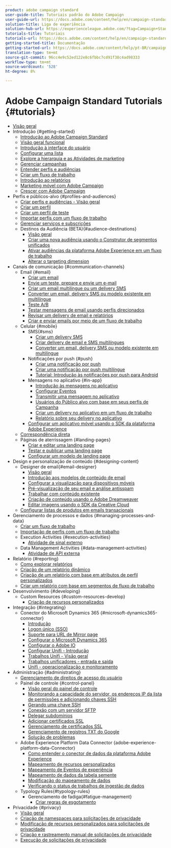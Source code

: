 ```yaml
---
product: adobe campaign standard
user-guide-title: Tutoriais padrão do Adobe Campaign
user-guide-url: https://docs.adobe.com/content/help/en/campaign-standard-learn/tutorials/overview.html
solution-title: Liga de experiência
solution-hub-url: https://experienceleague.adobe.com/?tag=Campaign+Standard#recommended/solutions/campaign
tutorials-title: Tutoriais
tutorials-url: https://docs.adobe.com/content/help/en/campaign-standard-learn/tutorials/overview.html
getting-started-title: Documentação
getting-started-url: https://docs.adobe.com/content/help/pt-BR/campaign-standard/using/campaign-standard-home.html
translation-type: tm+mt
source-git-commit: 96cc4e9c52ed122e8c6fbbc7cd91f38c4ad98333
workflow-type: tm+mt
source-wordcount: '528'
ht-degree: 8%

---
```



# Adobe Campaign Standard Tutorials {#tutorials}

+ [Visão geral](/help/overview.md)
+ Introdução {#getting-started}
   + [Introdução ao Adobe Campaign Standard](/help/getting-started/adobe-campaign-standard-introduction.md)
   + [Visão geral funcional](/help/getting-started/functional-overview.md)
   + [Introdução à interface do usuário](/help/getting-started/getting-started-with-the-ui.md)
   + [Configurar uma lista](/help/getting-started/configure-a-list.md)
   + [Explore a hierarquia e as Atividades de marketing](/help/getting-started/explore-hierarchy-and-marketing-activities.md)
   + [Gerenciar campanhas](/help/getting-started/managing-campaigns.md)
   + [Entender perfis e audiências](/help/getting-started/understanding-profiles-and-audiences.md)
   + [Criar um fluxo de trabalho](/help/managing-processes-and-data/create-workflow.md)
   + [Introdução ao relatórios](/help/getting-started/reporting-with-adobe-campaign-introduction.md)
   + [Marketing móvel com Adobe Campaign](/help/getting-started/mobile-marketing-with-adobe-campaign.md)
   + [Crescer com Adobe Campaign](/help/getting-started/growing-with-adobe-campaign.md)
+ Perfis e públicos-alvo {#profiles-and-audiences}
   + [Criar perfis e audiências - Visão geral](/help/profiles-and-audiences/creating-profiles-and-audiences.md)
   + [Criar um perfil](/help/profiles-and-audiences/creating-a-profile.md)
   + [Criar um perfil de teste](/help/profiles-and-audiences/test-profiles.md)
   + [Importar perfis com um fluxo de trabalho](/help/managing-processes-and-data/importing-profiles.md)
   + [Gerenciar serviços e subscrições](/help/managing-processes-and-data/services-and-subscriptions.md)
   + Destinos da Audiência (BETA){#audience-destinations}
      + [Visão geral](/help/profiles-and-audiences/audience-destinations/audience-destinations-overview.md)
      + [Criar uma nova audiência usando o Construtor de segmentos unificados](/help/profiles-and-audiences/audience-destinations/creating-audiences-using-segment-builder.md)
      + [Ativar audiências da plataforma Adobe Experience em um fluxo de trabalho](/help/profiles-and-audiences/audience-destinations/activating-aep-audiences.md)
      + [Alterar o targeting dimension](/help/profiles-and-audiences/audience-destinations/changing-targeting-dimension.md)
+ Canais de comunicação {#communication-channels}
   + Email {#email}
      + [Criar um email](/help/communication-channels/email/create-email-from-homepage.md)
      + [Envie um teste, prepare e envie um e-mail](/help/communication-channels/email/sending-test-preparing-sending-email.md)
      + [Criar um email multilíngue ou um delivery SMS](/help/communication-channels/create-multilingual-deliveries.md)
      + [Converter um email, delivery SMS ou modelo existente em multilíngue](/help/communication-channels/covert-into-multilingual-deliveries.md)
      + [Teste A/B](/help/communication-channels/email/a-b-testing.md)
      + [Testar mensagens de email usando perfis direcionados](/help/communication-channels/email/profile-substitution.md)
      + [Revisar um delivery de email e relatórios](/help/communication-channels/email/reviewing-personalized-email-delivery-and-reports.md)
      + [Criar e enviar emails por meio de um fluxo de trabalho](/help/communication-channels/email/create-and-send-emails-via-workflow.md)
   + Celular {#mobile}
      + SMS{#sms}
         + [Criar um delivery SMS](/help/communication-channels/mobile/sms/sms-delivery.md)
         + [Criar delivery de email e SMS multilíngues](/help/communication-channels/create-multilingual-deliveries.md)
         + [Converter um email, delivery SMS ou modelo existente em multilíngue](/help/communication-channels/covert-into-multilingual-deliveries.md)
      + Notificações por push {#push}
         + [Criar uma notificação por push](/help/communication-channels/mobile/push-notifications/creating-a-push-notification.md)
         + [Criar uma notificação por push multilíngue](/help/communication-channels/mobile/push-notifications/creating-multilingual-push-notifications.md)
         + [Tutorial: Introdução às notificações por push para Android](https://docs.adobe.com/content/help/en/campaign-standard-learn/getting-started-with-push-notifications-android/introduction.html)
      + Mensagens no aplicativo {#in-app}
         + [Introdução às mensagens no aplicativo](/help/communication-channels/mobile/in-app/in-app-message-overview.md)
         + [Configurar Eventos](/help/communication-channels/mobile/in-app/configure-events.md)
         + [Transmitir uma mensagem no aplicativo](/help/communication-channels/mobile/in-app/broadcast-in-app-message.md)
         + [Usuários do Público alvo com base em seus perfis de Campanha](/help/communication-channels/mobile/in-app/target-users-based-on-campaign-profile.md)
         + [Criar um delivery no aplicativo em um fluxo de trabalho](/help/communication-channels/mobile/in-app/in-app-activity.md)
         + [Relatório sobre seu delivery no aplicativo](/help/communication-channels/mobile/in-app/in-app-reporting.md)
      + [Configurar um aplicativo móvel usando o SDK da plataforma Adobe Experience](/help/communication-channels/mobile/configure-mobile-apps-using-aep-sdk.md)
   + [Correspondência direta](/help/communication-channels/direct-mail/directmail.md)
   + Páginas de aterrissagem {#landing-pages}
      + [Criar e editar uma landing page](/help/communication-channels/landing-pages/landing-page-create-and-edit.md)
      + [Testar e publicar uma landing page](/help/communication-channels/landing-pages/landing-page-test-and-publish.md)
      + [Configurar um modelo de landing page](/help/communication-channels/landing-pages/landing-page-configure-templates.md)
+ Design e personalização de conteúdo {#designing-content}
   + Designer de email{#email-designer}
      + [Visão geral](/help/designing-content/email-designer/email-designer-overview.md)
      + [Introdução aos modelos de conteúdo de email](/help/designing-content/email-designer/email-content-templates.md)
      + [Configurar a visualização para dispositivos móveis](/help/designing-content/email-designer/configure-the-mobile-view.md)
      + [Pré-visualização de seu email e análise antisspam](/help/designing-content/email-designer/preview-your-email.md)
      + [Trabalhar com conteúdo existente](/help/designing-content/email-designer/working-with-existing-content.md)
      + [Criação de conteúdo usando o Adobe Dreamweaver](/help/designing-content/email-designer/dreamweaver-integration.md)
      + [Editar imagens usando o SDK da Creative Cloud](/help/designing-content/email-designer/adobe-creative-cloud-sdk-integration.md)
   + [Configurar listas de produtos em emails transacionais](/help/designing-content/product-listings-in-transactional-email.md)
+ Gerenciamento de processos e dados {#managing-processes-and-data}
   + [Criar um fluxo de trabalho](/help/managing-processes-and-data/create-workflow.md)
   + [Importação de perfis com um fluxo de trabalho](/help/managing-processes-and-data/importing-profiles.md)
   + Execution Activities {#execution-activities}
      + [Atividade de sinal externo](/help/managing-processes-and-data/execution-activities/external-signal-activity.md)
   + Data Management Activities {#data-management-activities}
      + [Atividade de API externa](/help/managing-processes-and-data/data-management-activities/external-api-activity.md)
+ Relatório {#reporting}
   + [Como explorar relatórios](/help/getting-started/exploring-reports.md)
   + [Criação de um relatório dinâmico](/help/reporting/creating-a-dynamic-report.md)
   + [Criação de um relatório com base em atributos de perfil personalizados](/help/reporting/custom-profile-attributes-dynamic-reports.md)
   + [Criar um relatório com base em segmentos de fluxo de trabalho](/help/reporting/report-on-workflow-segments.md)
+ Desenvolvimento {#developing}
   + Custom Resources {#custom-resources-develop}
      + [Criação de recursos personalizados](/help/managing-processes-and-data/custom-resources/creating-custom-resources.md)
+ Integração {#integrating}
   + Conector do Microsoft Dynamics 365 {#microsoft-dynamics365-connector}
      + [Introdução](/help/integrating/microsoft-dynamics-365-connector/introduction.md)
      + [Logon único (SSO)](/help/integrating/microsoft-dynamics-365-connector/single-sign-on.md)
      + [Suporte para URL de Mirror page](/help/integrating/microsoft-dynamics-365-connector/mirror-page-url.md)
      + [Configurar o Microsoft Dynamics 365](/help/integrating/microsoft-dynamics-365-connector/configure-microsoft-dynamics-365.md)
      + [Configurar o Adobe IO](/help/integrating/microsoft-dynamics-365-connector/configure-adobe-io.md)
      + [Configurar Unifi - Introdução](/help/integrating/microsoft-dynamics-365-connector/configure-unifi-introduction.md)
      + [Trabalhos Unifi - Visão geral](/help/integrating/microsoft-dynamics-365-connector/configure-unifi-jobs-overview.md)
      + [Trabalhos unificadores - entrada e saída](/help/integrating/microsoft-dynamics-365-connector/configure-unifi-jobs-ingress-egress.md)
      + [Unifi - operacionalização e monitoramento](/help/integrating/microsoft-dynamics-365-connector/configure-unifi-operalization-and-monitoring.md)
+ Administração {#administrating}
   + [Gerenciamento de direitos de acesso do usuário](/help/administrating/managing-user-access-rights.md)
   + Painel de controle {#control-panel}
      + [Visão geral do painel de controle](/help/administrating/control-panel/control-panel-overview.md)
      + [Monitorando a capacidade do servidor, os endereços IP da lista de permissões e adicionando chaves SSH](/help/administrating/control-panel/monitoring-server-capacity-whitelisting-adding-ssh-key.md)
      + [Gerando uma chave SSH](/help/administrating/control-panel/generate-ssh-key.md)
      + [Conexão com um servidor SFTP](/help/administrating/control-panel/connect-to-sftp-server.md)
      + [Delegar subdomínios](/help/administrating/control-panel/subdomain-delegation.md)
      + [Adicionar certificados SSL](/help/administrating/control-panel/adding-ssl-certificates.md)
      + [Gerenciamento de certificados SSL](/help/administrating/control-panel/managing-ssl-certificates.md)
      + [Gerenciamento de registros TXT do Google](/help/administrating/control-panel/google-txt-record-management.md)
      + [Solução de problemas](/help/administrating/control-panel/trouble-shooting.md)
   + Adobe Experience Platform Data Connector {adobe-experience-platform-data-Connector}
      + [Como entender o conector de dados da plataforma Adobe Experience](/help/administrating/adobe-experience-platform-data-connector/understanding-the-adobe-experience-platform-data-connector.md)
      + [Mapeamento de recursos personalizados](/help/administrating/adobe-experience-platform-data-connector/mapping-custom-resources.md)
      + [Mapeamento de Eventos de experiência](/help/administrating/adobe-experience-platform-data-connector/mapping-experience-events.md)
      + [Mapeamento de dados da tabela semente](/help/administrating/adobe-experience-platform-data-connector/mapping-seed-table-data.md)
      + [Modificação do mapeamento de dados](/help/administrating/adobe-experience-platform-data-connector/modifying-data-mapping.md)
      + [Verificando o status de trabalhos de ingestão de dados](/help/administrating/adobe-experience-platform-data-connector/checking-status-of-data-ingestion-jobs.md)
   + Typology Rules{#typology-rules}
      + Gerenciamento de fadiga{#fatigue-management}
         + [Criar regras de esgotamento](/help/administrating/typology-rules/fatigue-management/create-fatigue-rules.md)
+ Privacidade {#privacy}
   + [Visão geral](/help/privacy/privacy-overview.md)
   + [Criação de namespaces para solicitações de privacidade](/help/privacy/namespaces-for-privacy-requests.md)
   + [Modificação de recursos personalizados para solicitações de privacidade](/help/privacy/custom-resources-for-privacy-requests.md)
   + [Criação e rastreamento manual de solicitações de privacidade](/help/privacy/create-and-track-privacy-requests.md)
   + [Execução de solicitações de privacidade](/help/privacy/execute-privacy-requests.md)
